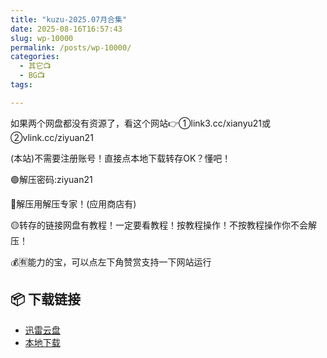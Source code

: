```yaml
---
title: "kuzu-2025.07月合集"
date: 2025-08-16T16:57:43
slug: wp-10000
permalink: /posts/wp-10000/
categories:
  - 其它📺
  - BG📺
tags:

---
```


如果两个网盘都没有资源了，看这个网站👉①link3.cc/xianyu21或②vlink.cc/ziyuan21

(本站)不需要注册账号！直接点本地下载转存OK？懂吧！

🟢解压密码:ziyuan21

🔵解压用解压专家！(应用商店有)

🟡转存的链接网盘有教程！一定要看教程！按教程操作！不按教程操作你不会解压！

💰🈶能力的宝，可以点左下角赞赏支持一下网站运行

## 📦 下载链接
- [迅雷云盘](https://blziyuan21.com/pay-download/10000?key=4150fb72a9&down_id=0)
- [本地下载](https://blziyuan21.com/pay-download/10000?key=4150fb72a9&down_id=1)

